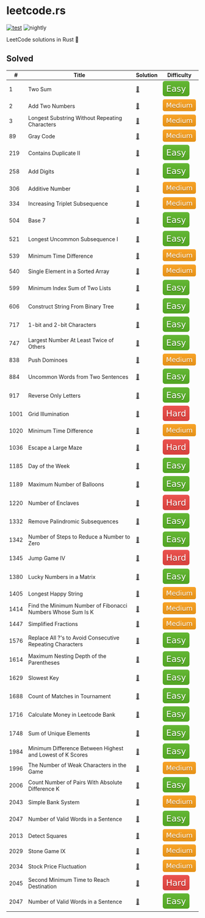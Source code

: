 # leetcode.rs

[![test](https://github.com/liuxiaotian/leetcode.rs/actions/workflows/ci.yml/badge.svg?branch=main)](https://github.com/liuxiaotian/leetcode.rs/actions/workflows/ci.yml)
![nightly](https://img.shields.io/badge/update-nightly-blue)

LeetCode solutions in Rust 🦀

## Solved

| #    | Title                                                       | Solution                                                     | Difficulty                |
| ---- | ----------------------------------------------------------- | ------------------------------------------------------------ | ------------------------- |
| 1    | Two Sum                                                     | [📑](src/solutions/easy/two_sum.rs)                           | ![Easy](img/easy.svg)     |
| 2    | Add Two Numbers                                             | [📑](src/solutions/medium/add_two_numbers.rs)                 | ![Medium](img/medium.svg) |
| 3    | Longest Substring Without Repeating Characters              | [📑](src/solutions/medium/longest_substring_without_repeating_characters.rs) | ![Medium](img/medium.svg) |
| 89   | Gray Code                                                   | [📑](src/solutions/medium/gray_code.rs)                       | ![Medium](img/medium.svg) |
| 219  | Contains Duplicate II                                       | [📑](src/solutions/easy/contains_duplicate_ii.rs)             | ![Easy](img/easy.svg)     |
| 258  | Add Digits                                                  | [📑](src/solutions/easy/add_digits.rs)                        | ![Easy](img/easy.svg)     |
| 306  | Additive Number                                             | [📑](src/solutions/medium/additive_number.rs)                 | ![Medium](img/medium.svg) |
| 334  | Increasing Triplet Subsequence                              | [📑](src/solutions/medium/increasing_triplet_subsequence.rs)  | ![Medium](img/medium.svg) |
| 504  | Base 7                                                      | [📑](src/solutions/easy/base_7.rs)                            | ![Easy](img/easy.svg)     |
| 521  | Longest Uncommon Subsequence I                              | [📑](src/solutions/easy/longest_uncommon_subsequence_i.rs)    | ![Easy](img/easy.svg)     |
| 539  | Minimum Time Difference                                     | [📑](src/solutions/medium/minimum_time_difference.rs)         | ![Medium](img/medium.svg) |
| 540  | Single Element in a Sorted Array                            | [📑](src/solutions/medium/single_element_in_a_stored_array.rs)      | ![Medium](img/medium.svg) |
| 599  | Minimum Index Sum of Two Lists                              | [📑](src/solutions/easy/minimum_index_sum_of_two_lists.rs)    | ![Easy](img/easy.svg)     |
| 606  | Construct String From Binary Tree                           | [📑](src/solutions/easy/construct_string_from_binary.rs.rs)   | ![Easy](img/easy.svg)     |
| 717  | 1-bit and 2-bit Characters                                  | [📑](src/solutions/easy/one_bit_and_two_bit_characters.rs)    | ![Easy](img/easy.svg)     |
| 747  | Largest Number At Least Twice of Others                     | [📑](src/solutions/easy/largest_number_at_least_twice_of_others.rs) | ![Easy](img/easy.svg)     |
| 838  | Push Dominoes                                               | [📑](src/solutions/medium/push_dominoes.rs)                   | ![Medium](img/medium.svg) |
| 884  | Uncommon Words from Two Sentences                           | [📑](src/solutions/easy/uncommon_words_from_two_sentences.rs) | ![Easy](img/easy.svg)     |
| 917  | Reverse Only Letters                                        | [📑](src/solutions/easy/reverse_only_letters.rs)              | ![Easy](img/easy.svg)     |
| 1001 | Grid Illumination                                           | [📑](src/solutions/hard/grid_illumination.rs)                 | ![Hard](img/hard.svg)     |
| 1020 | Minimum Time Difference                                     | [📑](src/solutions/medium/number_of_enclaves.rs)              | ![Medium](img/medium.svg) |
| 1036 | Escape a Large Maze                                         | [📑](src/solutions/hard/escape_a_large_maze.rs)               | ![Hard](img/hard.svg)     |
| 1185 | Day of the Week                                             | [📑](src/solutions/easy/day_of_the_week.rs)                   | ![Easy](img/easy.svg)     |
| 1189 | Maximum Number of Balloons                                  | [📑](src/solutions/easy/maximum_number_of_balloons.rs)        | ![Easy](img/easy.svg)     |
| 1220 | Number of Enclaves                                          | [📑](src/solutions/hard/count_vowels_permutation.rs)          | ![Hard](img/hard.svg)     |
| 1332 | Remove Palindromic Subsequences                             | [📑](src/solutions/easy/remove_palindromic_subsequences.rs)   | ![Easy](img/easy.svg)     |
| 1342 | Number of Steps to Reduce a Number to Zero                  | [📑](src/solutions/easy/number_of_steps_to_reduce_a_number_to_zero.rs) | ![Easy](img/easy.svg)     |
| 1345 | Jump Game IV                                                | [📑](src/solutions/hard/jump_game_iv.rs)                      | ![Hard](img/hard.svg)     |
| 1380 | Lucky Numbers in a Matrix                                   | [📑](src/solutions/easy/lucky_numbers_in_a_matrix.rs)         | ![Easy](img/easy.svg)     |
| 1405 | Longest Happy String                                        | [📑](src/solutions/medium/longest_happy_string.rs)            | ![Medium](img/medium.svg) |
| 1414 | Find the Minimum Number of Fibonacci Numbers Whose Sum Is K | [📑](src/solutions/medium/find_the_minimum_number_of_fibonacci_numbers_whose_sum_is_k.rs) | ![Medium](img/medium.svg) |
| 1447 | Simplified Fractions                                        | [📑](src/solutions/medium/simplified_fractions.rs)            | ![Medium](img/medium.svg) |
| 1576 | Replace All ?'s to Avoid Consecutive Repeating Characters   | [📑](src/solutions/easy/replace_all_s_to_avoid_consecutive_repeating_characters.rs) | ![Easy](img/easy.svg)     |
| 1614 | Maximum Nesting Depth of the Parentheses                    | [📑](src/solutions/easy/maximum_nesting_depth_of_the_parentheses.rs) | ![Easy](img/easy.svg)     |
| 1629 | Slowest Key                                                 | [📑](src/solutions/easy/slowest_key.rs)                       | ![Easy](img/easy.svg)     |
| 1688 | Count of Matches in Tournament                              | [📑](src/solutions/easy/count_of_matches_in_tournament.rs)    | ![Easy](img/easy.svg)     |
| 1716 | Calculate Money in Leetcode Bank                            | [📑](src/solutions/easy/calculate_money_in_leetcode_bank.rs)  | ![Easy](img/easy.svg)     |
| 1748 | Sum of Unique Elements                                      | [📑](src/solutions/easy/sum_of_unique_elements.rs)            | ![Easy](img/easy.svg)     |
| 1984 | Minimum Difference Between Highest and Lowest of K Scores   | [📑](src/solutions/easy/minimum_difference_between_highest_and_lowest_of_k_scores.rs) | ![Easy](img/easy.svg)     |
| 1996 | The Number of Weak Characters in the Game                   | [📑](src/solutions/medium/the_number_of_weak_characters_in_the_game) | ![Medium](img/medium.svg) |
| 2006 | Count Number of Pairs With Absolute Difference K            | [📑](src/solutions/easy/count_number_of_pairs_with_absolute_difference_k.rs) | ![Easy](img/easy.svg)     |
| 2043 | Simple Bank System                                          | [📑](src/solutions/medium/simple_back_system)                 | ![Medium](img/medium.svg) |
| 2047 | Number of Valid Words in a Sentence                         | [📑](src/solutions/easy/number_of_valid_words_in_a_sentence.rs) | ![Easy](img/easy.svg)     |
| 2013 | Detect Squares                                              | [📑](src/solutions/medium/detect_squares.rs)                  | ![Medium](img/medium.svg) |
| 2029 | Stone Game IX                                               | [📑](src/solutions/medium/stone_game_ix.rs)                   | ![Medium](img/medium.svg) |
| 2034 | Stock Price Fluctuation                                     | [📑](src/solutions/medium/stock_price_fluctuation.rs)         | ![Medium](img/medium.svg) |
| 2045 | Second Minimum Time to Reach Destination                    | [📑](src/solutions/hard/second_minimum_time_to_reach_destination.rs) | ![Hard](img/hard.svg)     |
| 2047 | Number of Valid Words in a Sentence                         | [📑](src/solutions/easy/number_of_valid_words_in_a_sentence.rs) | ![Easy](img/easy.svg)     |

